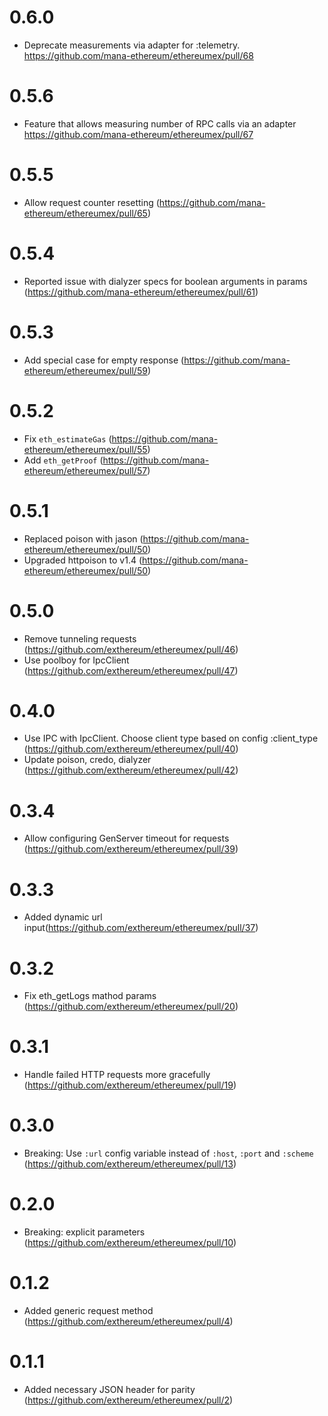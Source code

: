 # 0.6.0
* Deprecate measurements via adapter for :telemetry. https://github.com/mana-ethereum/ethereumex/pull/68

# 0.5.6
* Feature that allows measuring number of RPC calls via an adapter https://github.com/mana-ethereum/ethereumex/pull/67

# 0.5.5
* Allow request counter resetting (https://github.com/mana-ethereum/ethereumex/pull/65)

# 0.5.4
* Reported issue with dialyzer specs for boolean arguments in params (https://github.com/mana-ethereum/ethereumex/pull/61)

# 0.5.3
* Add special case for empty response (https://github.com/mana-ethereum/ethereumex/pull/59)

# 0.5.2
* Fix `eth_estimateGas` (https://github.com/mana-ethereum/ethereumex/pull/55)
* Add `eth_getProof` (https://github.com/mana-ethereum/ethereumex/pull/57)

# 0.5.1
* Replaced poison with jason (https://github.com/mana-ethereum/ethereumex/pull/50)
* Upgraded httpoison to v1.4 (https://github.com/mana-ethereum/ethereumex/pull/50)

# 0.5.0
* Remove tunneling requests (https://github.com/exthereum/ethereumex/pull/46)
* Use poolboy for IpcClient (https://github.com/exthereum/ethereumex/pull/47)

# 0.4.0
* Use IPC with IpcClient. Choose client type based on config :client_type (https://github.com/exthereum/ethereumex/pull/40)
* Update poison, credo, dialyzer (https://github.com/exthereum/ethereumex/pull/42)

# 0.3.4
* Allow configuring GenServer timeout for requests (https://github.com/exthereum/ethereumex/pull/39)

# 0.3.3
* Added dynamic url input(https://github.com/exthereum/ethereumex/pull/37)

# 0.3.2
* Fix eth_getLogs mathod params (https://github.com/exthereum/ethereumex/pull/20)

# 0.3.1
* Handle failed HTTP requests more gracefully (https://github.com/exthereum/ethereumex/pull/19)

# 0.3.0
* Breaking: Use `:url` config variable instead of `:host`, `:port` and `:scheme` (https://github.com/exthereum/ethereumex/pull/13)

# 0.2.0
* Breaking: explicit parameters (https://github.com/exthereum/ethereumex/pull/10)

# 0.1.2
* Added generic request method (https://github.com/exthereum/ethereumex/pull/4)

# 0.1.1
* Added necessary JSON header for parity (https://github.com/exthereum/ethereumex/pull/2)

